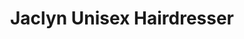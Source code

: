 ---
title: "Jaclyn Unisex Hairdresser"
url: /bristol/jaclyn-unisex-hairdresser/
shop: hairdresser
---